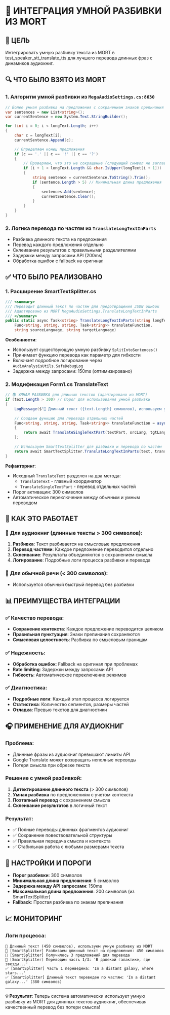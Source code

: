 # 📖 ИНТЕГРАЦИЯ УМНОЙ РАЗБИВКИ ИЗ MORT

## 🎯 ЦЕЛЬ
Интегрировать умную разбивку текста из MORT в test_speaker_stt_translate_tts для лучшего перевода длинных фраз с динамиков аудиокниг.

## 🔍 ЧТО БЫЛО ВЗЯТО ИЗ MORT

### 1. **Алгоритм умной разбивки** из `MegaAudioSettings.cs:8630`
```csharp
// Более умная разбивка на предложения с сохранением знаков препинания
var sentences = new List<string>();
var currentSentence = new System.Text.StringBuilder();

for (int i = 0; i < longText.Length; i++)
{
    char c = longText[i];
    currentSentence.Append(c);

    // Определяем конец предложения
    if (c == '.' || c == '!' || c == '?')
    {
        // Проверяем, что это не сокращение (следующий символ не заглавная буква)
        if (i + 1 < longText.Length && char.IsUpper(longText[i + 1]))
        {
            string sentence = currentSentence.ToString().Trim();
            if (sentence.Length > 5) // Минимальная длина предложения
            {
                sentences.Add(sentence);
                currentSentence.Clear();
            }
        }
    }
}
```

### 2. **Логика перевода по частям** из `TranslateLongTextInParts`
- Разбивка длинного текста на предложения
- Перевод каждого предложения отдельно
- Склеивание результатов с правильными разделителями
- Задержки между запросами API (200ms)
- Обработка ошибок с fallback на оригинал

## ✅ ЧТО БЫЛО РЕАЛИЗОВАНО

### 1. **Расширение SmartTextSplitter.cs**
```csharp
/// <summary>
/// Переводит длинный текст по частям для предотвращения JSON ошибок
/// Адаптировано из MORT MegaAudioSettings.TranslateLongTextInParts
/// </summary>
public static async Task<string> TranslateLongTextInParts(string longText, 
    Func<string, string, string, Task<string>> translateFunction,
    string sourceLanguage, string targetLanguage)
```

**Особенности**:
- Использует существующую умную разбивку `SplitIntoSentences()`
- Принимает функцию перевода как параметр для гибкости
- Включает подробное логирование через `AudioAnalysisUtils.SafeDebugLog`
- Задержка между запросами: 150ms (оптимизировано)

### 2. **Модификация Form1.cs TranslateText**
```csharp
// 📚 УМНАЯ РАЗБИВКА для длинных текстов (адаптировано из MORT)
if (text.Length > 300) // Порог для использования умной разбивки
{
    LogMessage($"📖 Длинный текст ({text.Length} символов), используем умную разбивку из MORT");
    
    // Создаем функцию для перевода отдельных частей
    Func<string, string, string, Task<string>> translateFunction = async (textPart, srcLang, tgtLang) =>
    {
        return await TranslateSingleTextPart(textPart, srcLang, tgtLang);
    };
    
    // Используем SmartTextSplitter для разбивки и перевода по частям
    return await SmartTextSplitter.TranslateLongTextInParts(text, translateFunction, sourceLang, targetLang);
}
```

**Рефакторинг**:
- Исходный `TranslateText` разделен на два метода:
  - `TranslateText` - главный координатор
  - `TranslateSingleTextPart` - перевод отдельных частей
- Порог активации: 300 символов
- Автоматическое переключение между обычным и умным переводом

## 🚀 КАК ЭТО РАБОТАЕТ

### 📖 **Для аудиокниг** (длинные тексты > 300 символов):
1. **Разбивка**: Текст разбивается на смысловые предложения
2. **Перевод частями**: Каждое предложение переводится отдельно
3. **Склеивание**: Результаты объединяются с сохранением смысла
4. **Логирование**: Подробные логи процесса разбивки и перевода

### 💬 **Для обычной речи** (< 300 символов):
- Используется обычный быстрый перевод без разбивки

## 📊 ПРЕИМУЩЕСТВА ИНТЕГРАЦИИ

### ✅ **Качество перевода**:
- **Сохранение контекста**: Каждое предложение переводится целиком
- **Правильная пунктуация**: Знаки препинания сохраняются
- **Смысловая целостность**: Разбивка по смысловым границам

### ✅ **Надежность**:
- **Обработка ошибок**: Fallback на оригинал при проблемах
- **Rate limiting**: Задержки между запросами API
- **Гибкость**: Автоматическое переключение режимов

### ✅ **Диагностика**:
- **Подробные логи**: Каждый этап процесса логируется
- **Статистика**: Количество сегментов, размеры частей
- **Отладка**: Превью текстов для диагностики

## 🎧 ПРИМЕНЕНИЕ ДЛЯ АУДИОКНИГ

### **Проблема**: 
- Длинные фразы из аудиокниг превышают лимиты API
- Google Translate может возвращать неполные переводы
- Потеря смысла при обрезке текста

### **Решение с умной разбивкой**:
1. **Детектирование длинного текста** (> 300 символов)
2. **Умная разбивка** по предложениям с учетом контекста
3. **Поэтапный перевод** с сохранением смысла
4. **Склеивание результатов** в логичный текст

### **Результат**:
- ✅ Полные переводы длинных фрагментов аудиокниг
- ✅ Сохранение повествовательной структуры
- ✅ Правильная передача смысла и контекста
- ✅ Стабильная работа с любыми размерами текста

## 🔧 НАСТРОЙКИ И ПОРОГИ

- **Порог разбивки**: 300 символов
- **Минимальная длина предложения**: 5 символов  
- **Задержка между API запросами**: 150ms
- **Максимальная длина предложения**: 200 символов (из SmartTextSplitter)
- **Fallback**: Простая разбивка по знакам препинания

## 📈 МОНИТОРИНГ

### **Логи процесса**:
```
📖 Длинный текст (450 символов), используем умную разбивку из MORT
🔄 [SmartSplitter] Разбиваем длинный текст на предложения: 450 символов  
📝 [SmartSplitter] Получилось 3 предложений для перевода
🔄 [SmartSplitter] Переводим часть 1/3: 'В далекой галактике, где звезды...'
✅ [SmartSplitter] Часть 1 переведена: 'In a distant galaxy, where stars...'
✅ [SmartSplitter] Длинный текст переведен по частям: 'In a distant galaxy...' (380 символов)
```

---

**💡 Результат**: Теперь система автоматически использует умную разбивку из MORT для длинных текстов аудиокниг, обеспечивая качественный перевод без потери смысла!